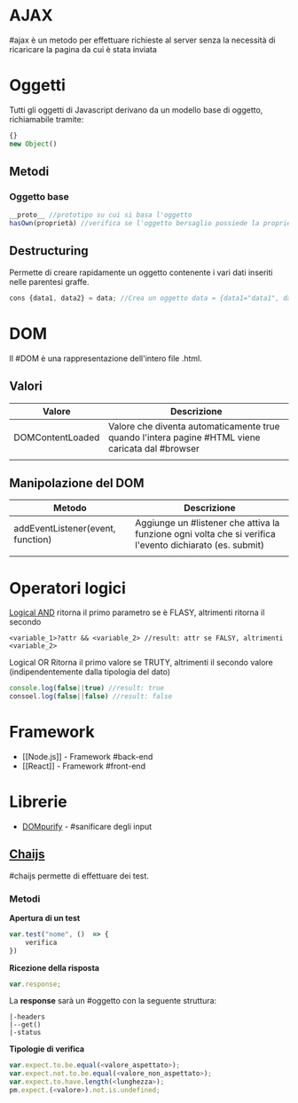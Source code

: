 # AJAX
#ajax è un metodo per effettuare richieste al server senza la necessità di ricaricare la pagina da cui è stata inviata
# Oggetti
Tutti gli oggetti di Javascript derivano da un modello base di oggetto, richiamabile tramite:
```Javascript
{}
new Object()
```
## Metodi
### Oggetto base
```Javascript
__proto__ //prototipo su cui si basa l'oggetto
hasOwn(proprietà) //verifica se l'oggetto bersaglio possiede la proprietà indicata
```
## Destructuring
Permette di creare rapidamente un oggetto contenente i vari dati inseriti nelle parentesi graffe. 
```Javascript
cons {data1, data2} = data; //Crea un oggetto data = {data1="data1", data2:"data2"}
```
# DOM
Il #DOM è una rappresentazione dell'intero file .html.
## Valori
| Valore | Descrizione |
| ---- | ---- |
| DOMContentLoaded | Valore che diventa automaticamente true quando l'intera pagine #HTML viene caricata dal #browser |
|  |  |
## Manipolazione del DOM
| Metodo | Descrizione |
| ---- | ---- |
| addEventListener(event, function) | Aggiunge un #listener che attiva la funzione ogni volta che si verifica l'evento dichiarato (es. submit) |
|  |  |
# Operatori logici
[Logical AND](https://developer.mozilla.org/en-US/docs/Web/JavaScript/Reference/Operators/Logical_AND)
ritorna il primo parametro se è FLASY, altrimenti ritorna il secondo
```Jvascript
<variable_1>?attr && <variable_2> //result: attr se FALSY, altrimenti <variable_2> 
```
Logical OR
Ritorna il primo valore se TRUTY, altrimenti il secondo valore (indipendentemente dalla tipologia del dato)
```Javascript
console.log(false||true) //result: true
consoel.log(false||false) //result: false
```
# Framework
- [[Node.js]] - Framework #back-end 
- [[React]] - Framework #front-end 

# Librerie
- [DOMpurify](https://www.npmjs.com/package/dompurify) - #sanificare  degli input
## [Chaijs](https://www.chaijs.com/)
#chaijs permette di effettuare dei test.
### Metodi
**Apertura di un test** 
```Javascript
var.test("nome", ()  => {
	verifica
})
```
**Ricezione della risposta**
```Javascript
var.response;
```
La **response** sarà un #oggetto con la seguente struttura:
```RESPONSE
|-headers
|--get()
|-status
```
**Tipologie di verifica**
```Javascript
var.expect.to.be.equal(<valore_aspettato>);
var.expect.not.to.be.equal(<valore_non_aspettato>);
var.expect.to.have.length(<lunghezza>);
pm.expect.(<valore>).not.is.undefined;
```
